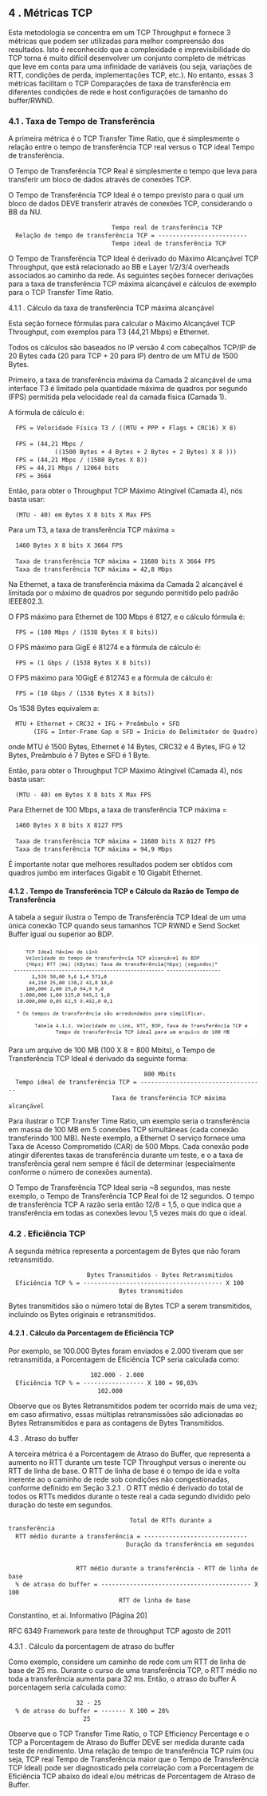 ## 4 . Métricas TCP

Esta metodologia se concentra em um TCP Throughput e fornece 3 métricas que podem ser utilizadas para melhor compreensão dos resultados. Isto é reconhecido que a complexidade e imprevisibilidade do TCP torna é muito difícil desenvolver um conjunto completo de métricas que leve em conta para uma infinidade de variáveis ​​(ou seja, variações de RTT, condições de perda, implementações TCP, etc.). No entanto, essas 3 métricas facilitam o TCP Comparações de taxa de transferência em diferentes condições de rede e host configurações de tamanho do buffer/RWND.

### 4.1 . Taxa de Tempo de Transferência

A primeira métrica é o TCP Transfer Time Ratio, que é simplesmente o relação entre o tempo de transferência TCP real versus o TCP ideal Tempo de transferência.

O Tempo de Transferência TCP Real é simplesmente o tempo que leva para transferir um bloco de dados através de conexões TCP.

O Tempo de Transferência TCP Ideal é o tempo previsto para o qual um bloco de dados DEVE transferir através de conexões TCP, considerando o BB da NU.

                                 Tempo real de transferência TCP
      Relação de tempo de transferência TCP = -------------------------
                                 Tempo ideal de transferência TCP

O Tempo de Transferência TCP Ideal é derivado do Máximo Alcançável TCP Throughput, que está relacionado ao BB e Layer 1/2/3/4 overheads associados ao caminho da rede. As seguintes seções fornecer derivações para a taxa de transferência TCP máxima alcançável e cálculos de exemplo para o TCP Transfer Time Ratio.

4.1.1 . Cálculo da taxa de transferência TCP máxima alcançável

Esta seção fornece fórmulas para calcular o Máximo Alcançável TCP Throughput, com exemplos para T3 (44,21 Mbps) e Ethernet.

Todos os cálculos são baseados no IP versão 4 com cabeçalhos TCP/IP de 20 Bytes cada (20 para TCP + 20 para IP) dentro de um MTU de 1500 Bytes.

Primeiro, a taxa de transferência máxima da Camada 2 alcançável de uma interface T3 é limitado pela quantidade máxima de quadros por segundo (FPS) permitida pela velocidade real da camada física (Camada 1).

A fórmula de cálculo é:

      FPS = Velocidade Física T3 / ((MTU + PPP + Flags + CRC16) X 8)

      FPS = (44,21 Mbps /
                 ((1500 Bytes + 4 Bytes + 2 Bytes + 2 Bytes) X 8 )))
      FPS = (44,21 Mbps / (1508 Bytes X 8))
      FPS = 44,21 Mbps / 12064 bits
      FPS = 3664

Então, para obter o Throughput TCP Máximo Atingível (Camada 4), nós basta usar:

      (MTU - 40) em Bytes X 8 bits X Max FPS

Para um T3, a taxa de transferência TCP máxima =

      1460 Bytes X 8 bits X 3664 FPS

      Taxa de transferência TCP máxima = 11680 bits X 3664 FPS
      Taxa de transferência TCP máxima = 42,8 Mbps

Na Ethernet, a taxa de transferência máxima da Camada 2 alcançável é limitada por o máximo de quadros por segundo permitido pelo padrão IEEE802.3.

O FPS máximo para Ethernet de 100 Mbps é 8127, e o cálculo fórmula é:

      FPS = (100 Mbps / (1538 Bytes X 8 bits))

O FPS máximo para GigE é 81274 e a fórmula de cálculo é:

      FPS = (1 Gbps / (1538 Bytes X 8 bits))

O FPS máximo para 10GigE é 812743 e a fórmula de cálculo é:

      FPS = (10 Gbps / (1538 Bytes X 8 bits))

Os 1538 Bytes equivalem a:

      MTU + Ethernet + CRC32 + IFG + Preâmbulo + SFD
           (IFG = Inter-Frame Gap e SFD = Início do Delimitador de Quadro)

onde MTU é 1500 Bytes, Ethernet é 14 Bytes, CRC32 é 4 Bytes, IFG é 12 Bytes, Preâmbulo é 7 Bytes e SFD é 1 Byte.

Então, para obter o Throughput TCP Máximo Atingível (Camada 4), nós basta usar:

      (MTU - 40) em Bytes X 8 bits X Max FPS

Para Ethernet de 100 Mbps, a taxa de transferência TCP máxima =

      1460 Bytes X 8 bits X 8127 FPS

      Taxa de transferência TCP máxima = 11680 bits X 8127 FPS
      Taxa de transferência TCP máxima = 94,9 Mbps

É importante notar que melhores resultados podem ser obtidos com quadros jumbo em interfaces Gigabit e 10 Gigabit Ethernet.

#### 4.1.2 . Tempo de Transferência TCP e Cálculo da Razão de Tempo de Transferência

A tabela a seguir ilustra o Tempo de Transferência TCP Ideal de um uma única conexão TCP quando seus tamanhos TCP RWND e Send Socket Buffer igual ou superior ao BDP.

![img4](../img/Screenshot_4.png)

Para um arquivo de 100 MB (100 X 8 = 800 Mbits), o Tempo de Transferência TCP Ideal
é derivado da seguinte forma:

                                          800 Mbits
      Tempo ideal de transferência TCP = -----------------------------------
                                 Taxa de transferência TCP máxima alcançável

Para ilustrar o TCP Transfer Time Ratio, um exemplo seria o transferência em massa de 100 MB em 5 conexões TCP simultâneas (cada conexão transferindo 100 MB). Neste exemplo, a Ethernet O serviço fornece uma Taxa de Acesso Comprometido (CAR) de 500 Mbps. Cada conexão pode atingir diferentes taxas de transferência durante um teste, e o a taxa de transferência geral nem sempre é fácil de determinar (especialmente conforme o número de conexões aumenta).

O Tempo de Transferência TCP Ideal seria ~8 segundos, mas neste exemplo, o Tempo de Transferência TCP Real foi de 12 segundos. O tempo de transferência TCP
A razão seria então 12/8 = 1,5, o que indica que a transferência em todas as conexões levou 1,5 vezes mais do que o ideal.

### 4.2 . Eficiência TCP

A segunda métrica representa a porcentagem de Bytes que não foram retransmitido.

                          Bytes Transmitidos - Bytes Retransmitidos
      Eficiência TCP % = --------------------------------------- X 100
                                   Bytes transmitidos

Bytes transmitidos são o número total de Bytes TCP a serem
transmitidos, incluindo os Bytes originais e retransmitidos.

#### 4.2.1 . Cálculo da Porcentagem de Eficiência TCP

Por exemplo, se 100.000 Bytes foram enviados e 2.000 tiveram que ser
retransmitida, a Porcentagem de Eficiência TCP seria calculada como:

                           102.000 - 2.000
      Eficiência TCP % = ----------------- X 100 = 98,03%
                             102.000

Observe que os Bytes Retransmitidos podem ter ocorrido mais de uma vez;
em caso afirmativo, essas múltiplas retransmissões são adicionadas ao
Bytes Retransmitidos e para as contagens de Bytes Transmitidos.

4.3 . Atraso do buffer

A terceira métrica é a Porcentagem de Atraso do Buffer, que representa a
aumento no RTT durante um teste TCP Throughput versus o inerente ou
RTT de linha de base. O RTT de linha de base é o tempo de ida e volta inerente ao
o caminho de rede sob condições não congestionadas, conforme definido em
Seção 3.2.1 . O RTT médio é derivado do total de todos os
RTTs medidos durante o teste real a cada segundo dividido pelo
duração do teste em segundos.

                                      Total de RTTs durante a transferência
      RTT médio durante a transferência = -----------------------------
                                     Duração da transferência em segundos


                       RTT médio durante a transferência - RTT de linha de base
      % de atraso do buffer = ------------------------------------------ X 100
                                   RTT de linha de base

Constantino, et ai. Informativo [Página 20]

RFC 6349 Framework para teste de throughput TCP agosto de 2011

4.3.1 . Cálculo da porcentagem de atraso do buffer

Como exemplo, considere um caminho de rede com um RTT de linha de base de 25 ms.
Durante o curso de uma transferência TCP, o RTT médio no
toda a transferência aumenta para 32 ms. Então, o atraso do buffer
A porcentagem seria calculada como:

                       32 - 25
      % de atraso do buffer = ------- X 100 = 28%
                         25

Observe que o TCP Transfer Time Ratio, o TCP Efficiency Percentage e o TCP
a Porcentagem de Atraso do Buffer DEVE ser medida durante cada
teste de rendimento. Uma relação de tempo de transferência TCP ruim (ou seja, TCP real
Tempo de Transferência maior que o Tempo de Transferência TCP Ideal) pode ser
diagnosticado pela correlação com a Porcentagem de Eficiência TCP abaixo do ideal
e/ou métricas de Porcentagem de Atraso de Buffer.
